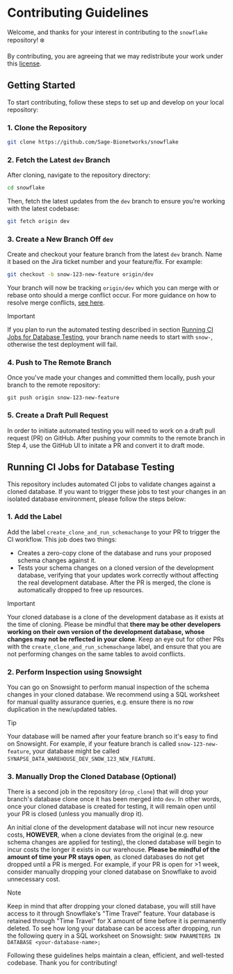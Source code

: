 # Contributing Guidelines

Welcome, and thanks for your interest in contributing to the `snowflake` repository! :snowflake:

By contributing, you are agreeing that we may redistribute your work under this [license](https://github.com/Sage-Bionetworks/snowflake/tree/snow-90-auto-db-clone?tab=License-1-ov-file#).

## Getting Started

To start contributing, follow these steps to set up and develop on your local repository:

### 1. Clone the Repository

```bash
git clone https://github.com/Sage-Bionetworks/snowflake
```

### 2. Fetch the Latest `dev` Branch

After cloning, navigate to the repository directory:

```bash
cd snowflake
```

Then, fetch the latest updates from the `dev` branch to ensure you’re working with the latest codebase:

```bash
git fetch origin dev
```

### 3. Create a New Branch Off `dev`

Create and checkout your feature branch from the latest `dev` branch. Name it based on the Jira ticket number and your feature/fix. For example:

```bash
git checkout -b snow-123-new-feature origin/dev
```

Your branch will now be tracking `origin/dev` which you can merge with or rebase onto should a merge conflict occur. For more guidance
on how to resolve merge conflicts, [see here](https://docs.github.com/en/pull-requests/collaborating-with-pull-requests/addressing-merge-conflicts/about-merge-conflicts#resolving-merge-conflicts).

> [!IMPORTANT]
> If you plan to run the automated testing described in section [Running CI Jobs for Database Testing](#running-ci-jobs-for-database-testing), your branch name needs to start with `snow-`,
> otherwise the test deployment will fail.

### 4. Push to The Remote Branch

Once you've made your changes and committed them locally, push your branch to the remote repository:

```
git push origin snow-123-new-feature
```

### 5. Create a Draft Pull Request

In order to initiate automated testing you will need to work on a draft pull request (PR) on GitHub. After pushing your commits to
the remote branch in Step 4, use the GitHub UI to initate a PR and convert it to draft mode.

## Running CI Jobs for Database Testing

This repository includes automated CI jobs to validate changes against a cloned database. If you want to trigger these jobs to test your changes in an isolated database environment, please follow the steps below:

### 1. Add the Label

Add the label `create_clone_and_run_schemachange` to your PR to trigger the CI workflow. This job does two things:

* Creates a zero-copy clone of the database and runs your proposed schema changes against it.
* Tests your schema changes on a cloned version of the development database, verifying that your updates work correctly without
affecting the real development database. After the PR is merged, the clone is automatically dropped to free up resources.

> [!IMPORTANT]
> Your cloned database is a clone of the development database as it exists at the time of cloning. Please be mindful that **there may be
> other developers working on their own version of the development database, whose changes may not be reflected in your clone**. Keep an
> eye out for other PRs with the `create_clone_and_run_schemachange` label, and ensure that you are not performing changes on the
> same tables to avoid conflicts.

### 2. Perform Inspection using Snowsight

You can go on Snowsight to perform manual inspection of the schema changes in your cloned database. We recommend using a SQL worksheet for manual quality assurance queries, e.g. ensure there is no row duplication in the new/updated tables.

> [!TIP]
> Your database will be named after your feature branch so it's easy to find on Snowsight. For example, if your feature branch is called
> `snow-123-new-feature`, your database might be called `SYNAPSE_DATA_WAREHOUSE_DEV_SNOW_123_NEW_FEATURE`.

### 3. Manually Drop the Cloned Database (Optional)

There is a second job in the repository (`drop_clone`) that will drop your branch's database clone once it has been merged into `dev`.
In other words, once your cloned database is created for testing, it will remain open until your PR is closed (unless you manually drop it).

An initial clone of the development database will not incur new resource costs, **HOWEVER**, when a clone deviates from the original
(e.g. new schema changes are applied for testing), the cloned database will begin to incur costs the longer it exists in our warehouse.
**Please be mindful of the amount of time your PR stays open**, as cloned databases do not get dropped until a PR is merged. For example, if your PR is open for >1 week, consider manually dropping your cloned database on Snowflake to avoid unnecessary cost.

> [!NOTE]
> Keep in mind that after dropping your cloned database, you will still have access to it through Snowflake's "Time Travel"
> feature. Your database is retained through "Time Travel" for X amount of time before it is permanently deleted. To see
> how long your database can be access after dropping, run the following query in a SQL worksheet on Snowsight:
> `SHOW PARAMETERS IN DATABASE <your-database-name>;`

Following these guidelines helps maintain a clean, efficient, and well-tested codebase. Thank you for contributing!
